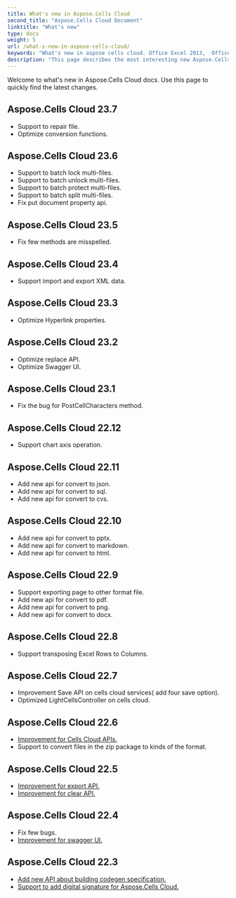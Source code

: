 ```yaml
---
title: What's new in Aspose.Cells Cloud
second_title: "Aspose.Cells Cloud Document"
linktitle: "What's new"
type: docs
weight: 5
url: /what-s-new-in-aspose-cells-cloud/
keywords: "What's new in aspose cells cloud. Office Excel 2013,  Office Excel 2016,  Office Excel 2019，office Excel 365."
description: "This page describes the most interesting new Aspose.Cells Cloud features introduced in recent releases."
---
```


Welcome to what's new in Aspose.Cells Cloud docs. Use this page to quickly find the latest changes.

## Aspose.Cells Cloud 23.7

* Support to repair file. 
* Optimize conversion functions.


## Aspose.Cells Cloud 23.6

* Support to batch lock multi-files. 
* Support to batch unlock multi-files. 
* Support to batch protect multi-files. 
* Support to batch split multi-files. 
* Fix put document property api. 


## Aspose.Cells Cloud 23.5

* Fix few methods are misspelled. 


## Aspose.Cells Cloud 23.4

* Support import and export XML data. 


## Aspose.Cells Cloud 23.3

* Optimize Hyperlink properties. 


## Aspose.Cells Cloud 23.2

* Optimize replace API. 
* Optimize Swagger UI.




## Aspose.Cells Cloud 23.1

* Fix the bug for PostCellCharacters method. 



## Aspose.Cells Cloud 22.12

* Support chart axis operation. 


## Aspose.Cells Cloud 22.11

* Add new api for convert to json. 
* Add new api for convert to sql. 
* Add new api for convert to cvs. 


## Aspose.Cells Cloud 22.10

* Add new api for convert to pptx. 
* Add new api for convert to markdown. 
* Add new api for convert to html. 

## Aspose.Cells Cloud 22.9

* Support exporting page to other format file. 
* Add new api for convert to pdf. 
* Add new api for convert to png. 
* Add new api for convert to docx. 

## Aspose.Cells Cloud 22.8

* Support transposing Excel Rows to Columns.

## Aspose.Cells Cloud 22.7

* Improvement Save API on cells cloud services( add four save option).
* Optimized LightCellsController on cells cloud.

## Aspose.Cells Cloud 22.6

* [Improvement for Cells Cloud APIs.](/cells/aspose-cells-cloud-22-6-release-notes/)
* Support to convert files in the zip package to kinds of the format.

## Aspose.Cells Cloud 22.5

* [Improvement for export API.](https://docs.aspose.cloud/cells/export/)
* [Improvement for clear API.](https://docs.aspose.cloud/cells/clear/)

## Aspose.Cells Cloud 22.4

* Fix few bugs.
* [Improvement for swagger UI.](https://apireference.aspose.cloud/cells/)

## Aspose.Cells Cloud 22.3

* [Add new API about building codegen specification.](https://api.aspose.cloud/v3.0/cells/codegen/spec)
* [Support to add digital signature for Aspose.Cells Cloud.](/cells/workbook/digital-signature/)

